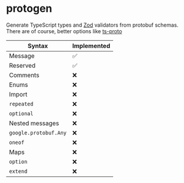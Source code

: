 # protogen

Generate TypeScript types and [Zod](https://github.com/colinhacks/zod) validators from protobuf schemas. There are of course, better options like [ts-proto](https://github.com/stephenh/ts-proto)

|Syntax|Implemented|
|-------|-----------|
|Message|✅|
|Reserved|✅|
|Comments|❌|
|Enums|❌|
|Import|❌|
|`repeated`|❌|
|`optional`|❌|
|Nested messages|❌|
|`google.protobuf.Any`|❌|
|`oneof`|❌|
|Maps|❌|
|`option`|❌|
|`extend`|❌|

